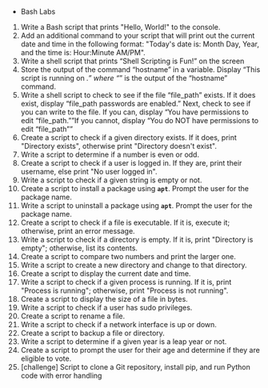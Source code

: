 * Bash Labs
1. Write a Bash script that prints "Hello, World!" to the console.
2. Add an additional command to your script that will print out the current date and time in the following format: "Today's date is: Month Day, Year, and the time is: Hour:Minute AM/PM".
3. Write a shell script that prints “Shell Scripting is Fun!” on the screen
4.  Store the output of the command “hostname” in a variable. Display “This script is running on _.” where “_” is the output of the “hostname” command. 
5.  Write a shell script to check to see if the file “file_path” exists. If it does exist, display “file_path passwords are enabled.” Next, check to see if you can write to the file. If you can, display “You have permissions to edit “file_path.””If you cannot, display “You do NOT have permissions to edit “file_path”” 
6. Create a script to check if a given directory exists. If it does, print "Directory exists", otherwise print "Directory doesn't exist".
7. Write a script to determine if a number is even or odd.
8. Create a script to check if a user is logged in. If they are, print their username, else print "No user logged in".
9. Write a script to check if a given string is empty or not.
10. Create a script to install a package using **`apt`**. Prompt the user for the package name.
11. Write a script to uninstall a package using **`apt`**. Prompt the user for the package name.
12. Create a script to check if a file is executable. If it is, execute it; otherwise, print an error message.
13. Write a script to check if a directory is empty. If it is, print "Directory is empty"; otherwise, list its contents.
14. Create a script to compare two numbers and print the larger one.
15. Write a script to create a new directory and change to that directory.
16. Create a script to display the current date and time.
17. Write a script to check if a given process is running. If it is, print "Process is running"; otherwise, print "Process is not running".
18. Create a script to display the size of a file in bytes.
19. Write a script to check if a user has sudo privileges.
20. Create a script to rename a file.
21. Write a script to check if a network interface is up or down.
22. Create a script to backup a file or directory.
23. Write a script to determine if a given year is a leap year or not.
24. Create a script to prompt the user for their age and determine if they are eligible to vote.
25. [challenge] Script to clone a Git repository, install pip, and run Python code with error handling